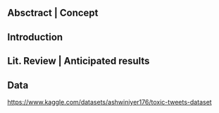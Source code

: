 ## Absctract | Concept
## Introduction
## Lit. Review | Anticipated results
## Data
https://www.kaggle.com/datasets/ashwiniyer176/toxic-tweets-dataset

